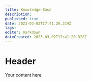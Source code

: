 ```yaml
---
title: Knowledge Base
description: 
published: true
date: 2023-03-02T17:41:20.329Z
tags: 
editor: markdown
dateCreated: 2023-03-02T17:41:20.328Z
---
```


# Header
Your content here